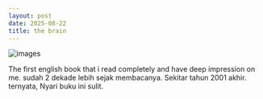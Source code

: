 ```yaml
---
layout: post
date: 2025-08-22
title: the brain
---
```



<img src="https://m.media-amazon.com/images/I/418ZP524PJL._UF1000,1000_QL80_.jpg" alt="images">

The first english book that i read completely and have deep impression on me. 
sudah 2 dekade lebih sejak membacanya. Sekitar tahun 2001 akhir. 
ternyata, Nyari buku ini sulit. 
